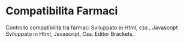 # Compatibilita Farmaci
Controllo compatibilità tra farmaci 
Sviluppato in Html, css , Javascript
Sviluppato in Html, Javascript, Css.
Editor Brackets.
